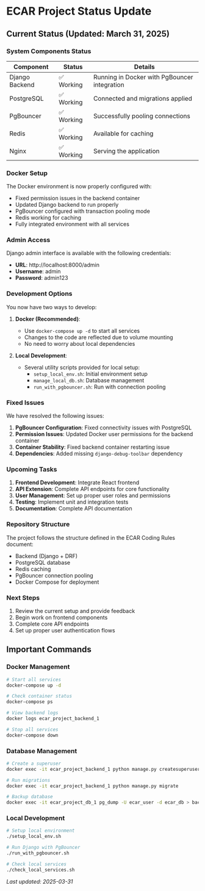 # ECAR Project Status Update

## Current Status (Updated: March 31, 2025)

### System Components Status

| Component | Status | Details |
|-----------|--------|---------|
| Django Backend | ✅ Working | Running in Docker with PgBouncer integration |
| PostgreSQL | ✅ Working | Connected and migrations applied |
| PgBouncer | ✅ Working | Successfully pooling connections |
| Redis | ✅ Working | Available for caching |
| Nginx | ✅ Working | Serving the application |

### Docker Setup

The Docker environment is now properly configured with:

- Fixed permission issues in the backend container
- Updated Django backend to run properly
- PgBouncer configured with transaction pooling mode
- Redis working for caching
- Fully integrated environment with all services

### Admin Access

Django admin interface is available with the following credentials:

- **URL**: http://localhost:8000/admin
- **Username**: admin
- **Password**: admin123

### Development Options

You now have two ways to develop:

1. **Docker (Recommended)**:
   - Use `docker-compose up -d` to start all services
   - Changes to the code are reflected due to volume mounting
   - No need to worry about local dependencies

2. **Local Development**:
   - Several utility scripts provided for local setup:
     - `setup_local_env.sh`: Initial environment setup
     - `manage_local_db.sh`: Database management
     - `run_with_pgbouncer.sh`: Run with connection pooling

### Fixed Issues

We have resolved the following issues:

1. **PgBouncer Configuration**: Fixed connectivity issues with PostgreSQL
2. **Permission Issues**: Updated Docker user permissions for the backend container
3. **Container Stability**: Fixed backend container restarting issue
4. **Dependencies**: Added missing `django-debug-toolbar` dependency

### Upcoming Tasks

1. **Frontend Development**: Integrate React frontend
2. **API Extension**: Complete API endpoints for core functionality
3. **User Management**: Set up proper user roles and permissions
4. **Testing**: Implement unit and integration tests
5. **Documentation**: Complete API documentation

### Repository Structure

The project follows the structure defined in the ECAR Coding Rules document:
- Backend (Django + DRF)
- PostgreSQL database
- Redis caching
- PgBouncer connection pooling
- Docker Compose for deployment

### Next Steps

1. Review the current setup and provide feedback
2. Begin work on frontend components
3. Complete core API endpoints
4. Set up proper user authentication flows

## Important Commands

### Docker Management
```bash
# Start all services
docker-compose up -d

# Check container status
docker-compose ps

# View backend logs
docker logs ecar_project_backend_1

# Stop all services
docker-compose down
```

### Database Management
```bash
# Create a superuser
docker exec -it ecar_project_backend_1 python manage.py createsuperuser

# Run migrations
docker exec -it ecar_project_backend_1 python manage.py migrate

# Backup database
docker exec -it ecar_project_db_1 pg_dump -U ecar_user -d ecar_db > backup.sql
```

### Local Development
```bash
# Setup local environment
./setup_local_env.sh

# Run Django with PgBouncer
./run_with_pgbouncer.sh

# Check local services
./check_local_services.sh
```

*Last updated: 2025-03-31* 